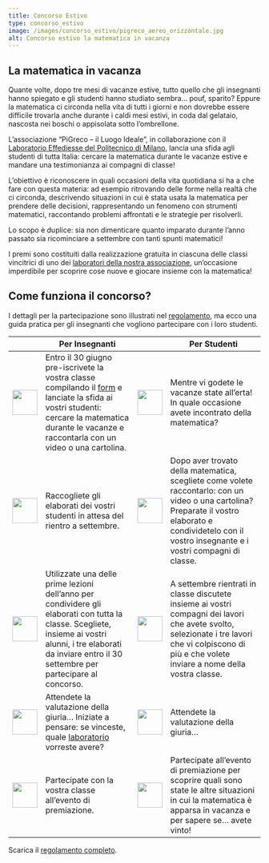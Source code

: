 ```yaml
---
title: Concorso Estivo
type: concorso_estivo
image: /images/concorso_estivo/pigreco_aereo_orizzontale.jpg
alt: Concorso estivo la matematica in vacanza
---
```

## La matematica in vacanza

Quante volte, dopo tre mesi di vacanze estive, tutto quello che gli insegnanti hanno spiegato e gli studenti hanno studiato sembra… pouf, sparito? Eppure la matematica ci circonda nella vita di tutti i giorni e non dovrebbe essere difficile trovarla anche durante i caldi mesi estivi, in coda dal gelataio, nascosta nei boschi o appisolata sotto l’ombrellone.

L’associazione “PiGreco – il Luogo Ideale”, in collaborazione con il [Laboratorio Effediesse del Politecnico di Milano](http://effediesse.mate.polimi.it/), lancia una sfida agli studenti di tutta Italia: cercare la matematica durante le vacanze estive e mandare una testimonianza ai compagni di classe!

L’obiettivo è riconoscere in quali occasioni della vita quotidiana si ha a che fare con questa materia: ad esempio ritrovando delle forme nella realtà che ci circonda, descrivendo situazioni in cui è stata usata la matematica per prendere delle decisioni, rappresentando un fenomeno con strumenti matematici, raccontando problemi affrontati e le strategie per risolverli.

Lo scopo è duplice: sia non dimenticare quanto imparato durante l’anno passato sia ricominciare a settembre con tanti spunti matematici!

I premi sono costituiti dalla realizzazione gratuita in ciascuna delle classi vincitrici di uno dei [laboratori della nostra associazione](http://pigreco.luogoideale.org/concorso_estivo_laboratori/), un’occasione imperdibile per scoprire cose nuove e giocare insieme con la matematica!

## Come funziona il concorso?

I dettagli per la partecipazione sono illustrati nel [regolamento](http://pigreco.luogoideale.org/volantini/Regolamento_matematica_in_vacanza.pdf), ma ecco una guida pratica per gli insegnanti che vogliono partecipare con i loro studenti. 

<table>
  <thead>
    <tr>
      <th> </th>
      <th>Per Insegnanti</th>
       <th> </th>
      <th>Per Studenti</th>
    </tr>
  </thead>
  <tbody>
    <tr>
      <td>  <img src="/images/concorso_estivo/uno.png" width="50" height="50" >  </td>
        <td> Entro il 30 giugno pre-iscrivete la vostra classe compilando il <a href="https://forms.gle/57HGQtdDB6VEAUZK6" target="_blank">form</a> e lanciate la sfida ai vostri studenti: cercare la matematica durante le vacanze e raccontarla con un video o una cartolina.</td>
      <td>  <img src="/images/concorso_estivo/uno.png" width="50" height="50" >  </td>
      <td> Mentre vi godete le vacanze state all’erta! In quale occasione avete incontrato della matematica?</td>
    </tr>
    <tr>
       <td>  <img src="/images/concorso_estivo/due.png" width="50" height="50" >  </td>
      <td>Raccogliete gli elaborati dei vostri studenti in attesa del rientro a settembre.</td>
      <td>  <img src="/images/concorso_estivo/due.png" width="50" height="50" >  </td>
    <td>Dopo aver trovato della matematica, scegliete come volete raccontarlo: con un video o una cartolina? Preparate il vostro elaborato e condividetelo con il vostro insegnante e i vostri compagni di classe.</td>
    </tr>
    <tr>
            <td>  <img src="/images/concorso_estivo/tre.png" width="50" height="50" >  </td>
    <td>Utilizzate una delle prime lezioni dell’anno per condividere gli elaborati con tutta la classe. Scegliete, insieme ai vostri alunni, i tre elaborati da inviare entro il 30 settembre per partecipare al concorso.</td>
      <td>  <img src="/images/concorso_estivo/tre.png" width="50" height="50" >  </td>
    <td>A settembre rientrati in classe discutete insieme ai vostri compagni dei lavori che avete svolto, selezionate i tre lavori che vi colpiscono di più e che volete inviare a nome della vostra classe.</td>
    </tr>
    <tr>
       <td>  <img src="/images/concorso_estivo/quattro.png" width="50" height="50" >  </td>
      <td>Attendete la valutazione della giuria… Iniziate a pensare: se vinceste, quale <a href="http://pigreco.luogoideale.org/concorso_estivo_laboratori/">laboratorio</a> vorreste avere?</td>
      <td>  <img src="/images/concorso_estivo/quattro.png" width="50" height="50" >  </td>
      <td>Attendete la valutazione della giuria… </td>
    </tr>
    <tr>
           <td>  <img src="/images/concorso_estivo/cinque.png" width="50" height="50" >  </td>
      <td> Partecipate con la vostra classe all’evento di premiazione.</td>
      <td>  <img src="/images/concorso_estivo/cinque.png" width="50" height="50" >  </td>
   <td>Partecipate all’evento di premiazione per scoprire quali sono state le altre situazioni in cui la matematica è apparsa in vacanza e per sapere se… avete vinto!</td>
    </tr>
  </tbody>
</table>

Scarica il [regolamento completo](https://pigreco.luogoideale.org/volantini/Regolamento_matematica_in_vacanza.pdf).
